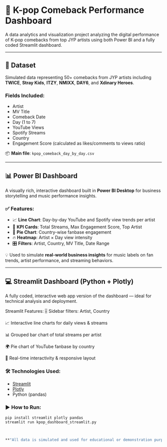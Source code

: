 # 🎵 K-pop Comeback Performance Dashboard

A data analytics and visualization project analyzing the digital performance of K-pop comebacks from top JYP artists using both Power BI and a fully coded Streamlit dashboard.

---

## 📁 Dataset

Simulated data representing 50+ comebacks from JYP artists including **TWICE**, **Stray Kids**, **ITZY**, **NMIXX**, **DAY6**, and **Xdinary Heroes**.

### Fields Included:
- Artist  
- MV Title  
- Comeback Date  
- Day (1 to 7)  
- YouTube Views  
- Spotify Streams  
- Country  
- Engagement Score (calculated as likes/comments to views ratio)

📦 **Main file**: `kpop_comeback_day_by_day.csv`

---

## 📊 Power BI Dashboard

A visually rich, interactive dashboard built in **Power BI Desktop** for business storytelling and music performance insights.

### ✅ Features:
- 📈 **Line Chart**: Day-by-day YouTube and Spotify view trends per artist  
- 🎯 **KPI Cards**: Total Streams, Max Engagement Score, Top Artist  
- 📍 **Pie Chart**: Country-wise fanbase engagement  
- 🔥 **Heatmap**: Artist × Day view intensity  
- 🎛️ **Filters**: Artist, Country, MV Title, Date Range

💡 Used to simulate **real-world business insights** for music labels on fan trends, artist performance, and streaming behaviors.

---

## 💻 Streamlit Dashboard (Python + Plotly)

A fully coded, interactive web app version of the dashboard — ideal for technical analysis and deployment.

 Streamlit Features:
🎚️ Sidebar filters: Artist, Country

📈 Interactive line charts for daily views & streams

📊 Grouped bar chart of total streams per artist

🌍 Pie chart of YouTube fanbase by country

🔁 Real-time interactivity & responsive layout

### 🛠 Technologies Used:
- [Streamlit](https://streamlit.io/)
- [Plotly](https://plotly.com/)
- Python (pandas)

### ▶️ How to Run:

```bash
pip install streamlit plotly pandas
streamlit run kpop_dashboard_streamlit.py



**"All data is simulated and used for educational or demonstration purposes only. No real artist data was used.**



